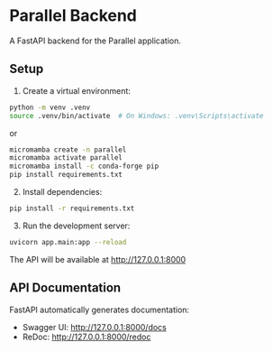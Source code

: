 # Parallel Backend

A FastAPI backend for the Parallel application.

## Setup

1. Create a virtual environment:

```bash
python -m venv .venv
source .venv/bin/activate  # On Windows: .venv\Scripts\activate
```

or

```bash
micromamba create -n parallel
micromamba activate parallel
micromamba install -c conda-forge pip
pip install requirements.txt
```

2. Install dependencies:

```bash
pip install -r requirements.txt
```

3. Run the development server:

```bash
uvicorn app.main:app --reload
```

The API will be available at http://127.0.0.1:8000

## API Documentation

FastAPI automatically generates documentation:

- Swagger UI: http://127.0.0.1:8000/docs
- ReDoc: http://127.0.0.1:8000/redoc

